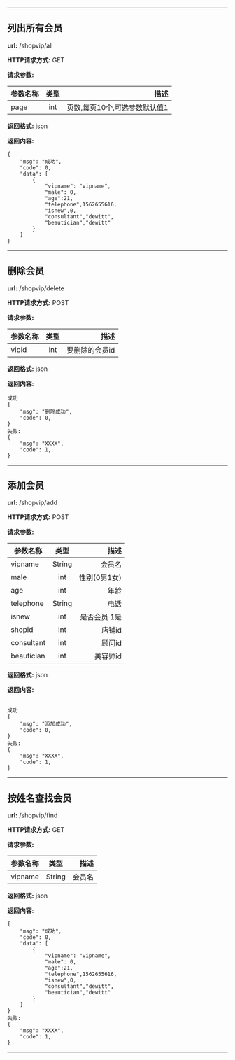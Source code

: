 
-------


## 列出所有会员

**url:** /shopvip/all

**HTTP请求方式:** GET

**请求参数:**

参数名称|类型|描述
---|:--:|---:
page|int|页数,每页10个,可选参数默认值1

**返回格式:** json

**返回内容:**
```
{
    "msg": "成功",
    "code": 0,
    "data": [
        {
            "vipname": "vipname",
            "male": 0,
            "age":21,
            "telephone",1562655616,
            "isnew",0,
            "consultant","dewitt",
            "beautician","dewitt"
        }
    ]
}

```


-------


## 删除会员

**url:** /shopvip/delete

**HTTP请求方式:** POST

**请求参数:**

参数名称|类型|描述
---|:--:|---:
vipid|int|要删除的会员id

**返回格式:** json

**返回内容:**
```
成功
{
    "msg": "删除成功",
    "code": 0,
}
失败:
{
    "msg": "XXXX",
    "code": 1,
}

```


-------


## 添加会员

**url:** /shopvip/add

**HTTP请求方式:** POST

**请求参数:**

参数名称|类型|描述
---|:--:|---:
vipname|String|会员名
male|int|性别(0男1女)
age|int|年龄
telephone|String|电话
isnew|int|是否会员 1是
shopid|int|店铺id
consultant|int|顾问id
beautician|int|美容师id

**返回格式:** json

**返回内容:**
```

成功
{
    "msg": "添加成功",
    "code": 0,
}
失败:
{
    "msg": "XXXX",
    "code": 1,
}

```

-------


## 按姓名查找会员

**url:** /shopvip/find

**HTTP请求方式:** GET

**请求参数:**

参数名称|类型|描述
---|:--:|---:
vipname|String|会员名

**返回格式:** json

**返回内容:**
```
{
    "msg": "成功",
    "code": 0,
    "data": [
        {
            "vipname": "vipname",
            "male": 0,
            "age":21,
            "telephone",1562655616,
            "isnew",0,
            "consultant","dewitt",
            "beautician","dewitt"
        }
    ]
}
失败:
{
    "msg": "XXXX",
    "code": 1,
}

```


-------